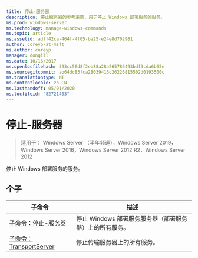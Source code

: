 ```yaml
---
title: 停止-服务器
description: 停止服务器的参考主题，用于停止 Windows 部署服务的服务。
ms.prod: windows-server
ms.technology: manage-windows-commands
ms.topic: article
ms.assetid: adff42ca-464f-4f05-ba25-e24e8d702981
author: coreyp-at-msft
ms.author: coreyp
manager: dongill
ms.date: 10/16/2017
ms.openlocfilehash: 393cc56d8f2eb88a28a265786493bdf3cda6b65e
ms.sourcegitcommit: ab64dc83fca28039416c26226815502d0193500c
ms.translationtype: MT
ms.contentlocale: zh-CN
ms.lasthandoff: 05/01/2020
ms.locfileid: "82721403"
---
```

# <a name="stop-server"></a>停止-服务器
> 适用于： Windows Server （半年频道），Windows Server 2019，Windows Server 2016，Windows Server 2012 R2，Windows Server 2012

停止 Windows 部署服务的服务。

## <a name="subcommands"></a>个子
|子命令|描述|
|-------|--------|
|[子命令：停止-服务器](subcommand-stop-server.md)|停止 Windows 部署服务服务器（部署服务器）上的所有服务。|
|[子命令： TransportServer](subcommand-stop-transportserver.md)|停止传输服务器上的所有服务。|
